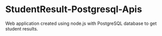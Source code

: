 # StudentResult-Postgresql-Apis
Web application created using node.js with PostgreSQL database to get student results.
